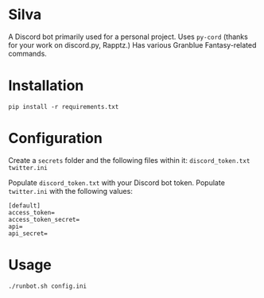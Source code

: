 # Silva
A Discord bot primarily used for a personal project.
Uses `py-cord` (thanks for your work on discord.py, Rapptz.)
Has various Granblue Fantasy-related commands.

# Installation
`pip install -r requirements.txt`

# Configuration
Create a `secrets` folder and the following files within it:
`discord_token.txt`
`twitter.ini`

Populate `discord_token.txt` with your Discord bot token.
Populate `twitter.ini` with the following values:
```
[default]
access_token=
access_token_secret=
api=
api_secret=
```

# Usage
`./runbot.sh config.ini`